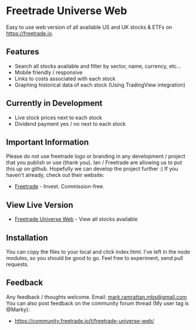 # Freetrade Universe Web

Easy to use web version of all available US and UK stocks & ETFs on https://freetrade.io. 

## Features

  - Search all stocks available and filter by sector, name, currency, etc...
  - Mobile friendly / responsive
  - Links to costs associated with each stock
  - Graphing historical data of each stock (Using TradingView integration)
 
## Currently in Development

  - Live stock prices next to each stock 
  - Dividend payment yes / no next to each stock

## Important Information

Please do not use freetrade logo or branding in any development / project that you publish or use (thank you). Ian / Freetrade are allowing us to put this up on github. Hopefully we can develop the project further :) If you haven't already, check out their website: 

* [Freetrade](https://freetrade.io) - Invest. Commission-free. 

## View Live Version

* [Freetrade Universe Web](https://webdoctorsolutions.com/freetrade) - View all stocks available

## Installation

You can copy the files to your local and click index.html. I've left in the node modules, so you should be good to go. Feel free to experiment, send pull requests. 

## Feedback 

Any feedback / thoughts welcome. Email: mark.ramrattan.mbs@gmail.com You can also post feedback on the community forum thread (My user tag is @Marky): 

* https://community.freetrade.io/t/freetrade-universe-web/
